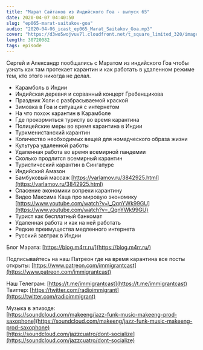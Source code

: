```yaml
---
title: "Марат Сайтаков из Индийского Гоа - выпуск 65"
date: 2020-04-07 04:40:50
slug: "ep065-marat-saitakov-goa"
audio: "2020-04-06_icast_ep065_Marat_Saitakov_Goa.mp3"
cover: "https://d3wo5wojvuv7l.cloudfront.net/t_square_limited_320/images.spreaker.com/original/e22d058b873b1d420c07a81ac919a28e.jpg"
length: 30720082
tags: episode
---
```

Сергей и Александр пообщались с Маратом из индийского Гоа чтобы узнать как там протекает карантин и как работать в удаленном режиме тем, кто этого никогда не делал.  
  
* Карамболь в Индии  
* Индийская деревня и сорванный концерт Гребенщикова  
* Праздник Холи с разбрасываемой краской  
* Зимовка в Гоа и ситуация с интернетом  
* На что похож карантин в Карамболе  
* Где прокормиться туристу во время карантина  
* Полицейские меры во время карантина в Индии  
* Туркменистанский карантин  
* Количество необходимых вещей для номадческого образа жизни  
* Культура удаленной работы  
* Удаленная работа во время всемирной пандемии  
* Сколько продлится всемирный карантин  
* Туристический карантин в Сингапуре  
* Индийский Амазон  
* Бамбуковый массаж [https://varlamov.ru/3842925.html](https://varlamov.ru/3842925.html)  
* Спасение экономики вопреки карантину  
* Видео Максима Каца про мировую экономику [https://www.youtube.com/watch?v=\_QqnYWk99GU](https://www.youtube.com/watch?v=_QqnYWk99GU)  
* Турист как бесплатный банкомат  
* Удаленная работа и как на ней работать  
* Редкие преимущества медленного интернета  
* Русский завтрак в Индии  
  
Блог Марата: [https://blog.m4rr.ru/](https://blog.m4rr.ru/)  
  
Подписывайтесь на наш Патреон где на время карантина все посты открыты: [https://www.patreon.com/immigrantcast](https://www.patreon.com/immigrantcast)  
  
Наш Телеграм: [https://t.me/immigrantcast](https://t.me/immigrantcast)  
Твиттер: [https://twitter.com/radioimmigrant](https://twitter.com/radioimmigrant)  
  
Музыка в эпизоде:  
[https://soundcloud.com/makeeng/jazz-funk-music-makeeng-prod-saxophone](https://soundcloud.com/makeeng/jazz-funk-music-makeeng-prod-saxophone)  
[https://soundcloud.com/jazzcuatro/dont-socialize](https://soundcloud.com/jazzcuatro/dont-socialize)
